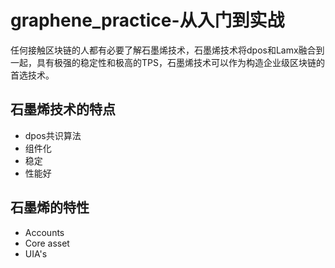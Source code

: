 # graphene_practice-从入门到实战
任何接触区块链的人都有必要了解石墨烯技术，石墨烯技术将dpos和Lamx融合到一起，具有极强的稳定性和极高的TPS，石墨烯技术可以作为构造企业级区块链的首选技术。

## 石墨烯技术的特点
* dpos共识算法
* 组件化
* 稳定
* 性能好
## 石墨烯的特性
- Accounts
- Core asset
- UIA's